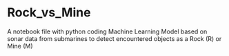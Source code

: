 # Rock_vs_Mine
 A notebook file 
 with python coding
 Machine Learning Model 
 based on sonar data 
 from submarines 
 to detect 
 encountered objects 
 as a Rock (R) 
 or Mine (M)
